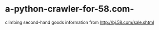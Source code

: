 # a-python-crawler-for-58.com-
climbing second-hand goods information from http://bj.58.com/sale.shtml
